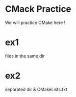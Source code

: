 # CMack Practice
We will practice CMake here !  

# ex1
files in the same dir 

# ex2 
separated dir & CMakeLists.txt